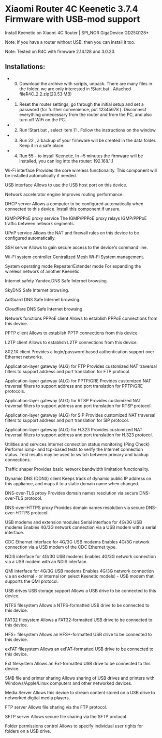 # Xiaomi Router 4C Keenetic 3.7.4 Firmware with USB-mod support
Install Keenetic on Xiaomi 4C Router | SPI_NOR GigaDevice GD25Q128*

Note: If you have a router without USB, then you can install it too.

Note: Tested on R4C with firmware 2.14.128 and 3.0.23.

## Installations:

- 0. Download the archive with scripts, unpack. There are many files in the folder, we are only interested in !Start.bat .
Attached fileR4C_2.2.zip(20.53 MB)

- 1. Reset the router settings, go through the initial setup and set a password (for further convenience, put 12345678 ). Disconnect everything unnecessary from the router and from the PC, and also turn off WiFi on the PC.

- 2. Run !Start.bat , select item 11 . Follow the instructions on the window.

- 3. Run 22 , a backup of your firmware will be created in the data folder. Keep it in a safe place.

- 4. Run 55 - to install Keenetic. In ~5 minutes the firmware will be installed, you can log into the router: 192.168.1.1


Wi-Fi interface
Provides the core wireless functionality. This component will be installed automatically if needed.

USB interface
Allows to use the USB host port on this device.

Network accelerator engine
Improves routing performance.

DHCP server
Allows a computer to be configured automatically when connected to this device. Install this component if unsure.

IGMP/PPPoE proxy service
The IGMP/PPPoE proxy relays IGMP/PPPoE traffic between network segments.

UPnP service
Allows the NAT and firewall rules on this device to be configured automatically.

SSH server
Allows to gain secure access to the device's command line.

Wi-Fi system controller
Centralized Mesh Wi-Fi System management.

System operating mode
Repeater/Extender mode
For expanding the wireless network of another Keenetic.

Internet safety
Yandex.DNS
Safe Internet browsing.

SkyDNS
Safe Internet browsing.

AdGuard DNS
Safe Internet browsing.

Cloudflare DNS
Safe Internet browsing.

Network functions
PPPoE client
Allows to establish PPPoE connections from this device.

PPTP client
Allows to establish PPTP connections from this device.

L2TP client
Allows to establish L2TP connections from this device.

802.1X client
Provides a login/password based authentication support over Ethernet networks.

Application-layer gateway (ALG) for FTP
Provides customized NAT traversal filters to support address and port translation for FTP protocol.

Application-layer gateway (ALG) for PPTP/GRE
Provides customized NAT traversal filters to support address and port translation for PPTP/GRE protocols.

Application-layer gateway (ALG) for RTSP
Provides customized NAT traversal filters to support address and port translation for RTSP protocol.

Application-layer gateway (ALG) for SIP
Provides customized NAT traversal filters to support address and port translation for SIP protocol.

Application-layer gateway (ALG) for H.323
Provides customized NAT traversal filters to support address and port translation for H.323 protocol.

Utilities and services
Internet connection status monitoring (Ping Check)
Performs icmp- and tcp-based tests to verify the Internet connection status. Test results may be used to switch between primary and backup connections.

Traffic shaper
Provides basic network bandwidth limitation functionality.

Dynamic DNS (DDNS) client
Keeps track of dynamic public IP address on this appliance, and maps it to a static domain name when changed.

DNS-over-TLS proxy
Provides domain names resolution via secure DNS-over-TLS protocol.

DNS-over-HTTPS proxy
Provides domain names resolution via secure DNS-over-HTTPS protocol.

USB modems and extension modules
Serial interface for 4G/3G USB modems
Enables 4G/3G network connection via a USB modem with a serial interface.

CDC Ethernet interface for 4G/3G USB modems
Enables 4G/3G network connection via a USB modem of the CDC Ethernet type.

NDIS interface for 4G/3G USB modems
Enables 4G/3G network connection via a USB modem with an NDIS interface.

QMI interface for 4G/3G USB modems
Enables 4G/3G network connection via an external - or internal (on select Keenetic models) - USB modem that supports the QMI protocol.

USB drives
USB storage support
Allows a USB drive to be connected to this device.

NTFS filesystem
Allows a NTFS-formatted USB drive to be connected to this device.

FAT32 filesystem
Allows a FAT32-formatted USB drive to be connected to this device.

HFS+ filesystem
Allows an HFS+-formatted USB drive to be connected to this device.

exFAT filesystem
Allows an exFAT-formatted USB drive to be connected to this device.

Ext filesystem
Allows an Ext-formatted USB drive to be connected to this device.

SMB file and printer sharing
Allows sharing of USB drives and printers with Windows/Apple/Linux computers and other networked devices.

Media Server
Allows this device to stream content stored on a USB drive to networked digital media players.

FTP server
Allows file sharing via the FTP protocol.

SFTP server
Allows secure file sharing via the SFTP protocol.

Folder permissions control
Allows to specify individual user rights for folders on a USB drive.
